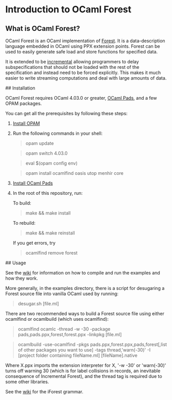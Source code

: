 # Introduction to OCaml Forest

## What is OCaml Forest?

OCaml Forest is an OCaml implementation of [Forest][forestproj]. It is
a data-description language embedded in OCaml using PPX extension
points. Forest can be used to easily generate safe load and store
functions for specified data.

It is extended to be [incremental][iForest] allowing programmers to
delay subspecifications that should not be loaded with the rest of
the specification and instead need to be forced explicitly. This makes
it much easier to write streaming computations and deal with large
amounts of data.

<a name="install"/>
## Installation

OCaml Forest requires OCaml 4.03.0 or greater, [OCaml Pads][opads],
and a few OPAM packages.

You can get all the prerequisites by following these steps:

1. [Install OPAM][opamInstall]
2. Run the following commands in your shell:

   > opam update

   > opam switch 4.03.0

   > eval $(opam config env)

   > opam install ocamlfind oasis utop menhir core

3. [Install OCaml Pads][opadsInstall]
4. In the root of this repository, run:

   To build:

   > make && make install

   To rebuild:

   > make && make reinstall

   If you get errors, try

   > ocamlfind remove forest

<a name="usage"/>
## Usage

See the [wiki][wikiEx] for information on how to compile and run the
examples and how they work.

More generally, in the examples directory, there is a script for
desugaring a Forest source file into vanilla OCaml used by running:

> desugar.sh [file.ml]

There are two recommended ways to build a Forest source file using
either ocamlfind or ocamlbuild (which uses ocamlfind):

> ocamlfind ocamlc -thread -w -30 -package pads,pads.ppx,forest,forest.ppx -linkpkg [file.ml]

> ocamlbuild -use-ocamlfind -pkgs
  pads.ppx,forest.ppx,pads,forest[,list of other packages you want to
  use] -tags thread,'warn(-30)' -I [project folder containing
  fileName.ml] [fileName].native
  
Where X.ppx imports the extension interpreter for X, '-w -30' or
'warn(-30)' turns off warning 30 (which is for label collisions in
records, an inevitable consequence of Incremental Forest), and the
thread tag is required due to some other libraries.
  
See the [wiki][wikiGrammar] for the iForest grammar.

[forestproj]: http://forestproj.org/ "Forest Project"
[opads]: https://github.com/padsproj/opads "OCaml Pads Repository"
[opadsInstall]: https://github.com/padsproj/opads#install "Installing OCaml Pads"
[iForest]:
http://www.cs.cornell.edu/~dilorenzo/docs/incremental-forest.pdf
"Incremental Forest Paper"
[opamInstall]: https://opam.ocaml.org/doc/Install.html
"How to install OPAM"
[wikiEx]:
https://github.com/padsproj/oforest/wiki/Getting-Started-with-iForest#examples
"Incremental Forest Examples"
[wikiGrammar]:
https://github.com/padsproj/oforest/wiki/Getting-Started-with-iForest#grammar
"Incremental Forest Grammar"